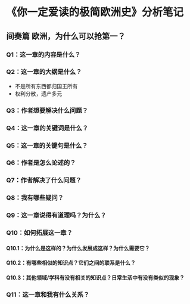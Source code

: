 # 《你一定爱读的极简欧洲史》分析笔记

## 间奏篇 欧洲，为什么可以抢第一？

### Q1：这一章的内容是什么？

### Q2：这一章的大纲是什么？

- 不是所有东西都归国王所有
- 权利分散，遗产多元

### Q3：作者想要解决什么问题？

### Q4：这一章的关键词是什么？

### Q5：这一章的关键句是什么？

### Q6：作者是怎么论述的？

### Q7：作者解决了什么问题？

### Q8：我有哪些疑问？

### Q9：这一章说得有道理吗？为什么？

### Q10：如何拓展这一章？

#### Q10.1：为什么是这样的？为什么发展成这样？为什么需要它？

#### Q10.2：有哪些相似的知识点？它们之间的联系是什么？

#### Q10.3：其他领域/学科有没有相关的知识点？日常生活中有没有类似的现象？

### Q11：这一章和我有什么关系？

